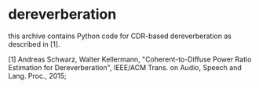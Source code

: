 # dereverberation

this archive contains Python code for CDR-based dereverberation as described in [1].

[1] Andreas Schwarz, Walter Kellermann, "Coherent-to-Diffuse Power Ratio
    Estimation for Dereverberation", IEEE/ACM Trans. on Audio, Speech and
    Lang. Proc., 2015;
